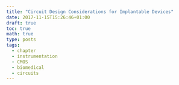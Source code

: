 ```yaml
---
title: "Circuit Design Considerations for Implantable Devices"
date: 2017-11-15T15:26:46+01:00
draft: true
toc: true
math: true
type: posts
tags:
  - chapter
  - instrumentation
  - CMOS
  - biomedical
  - circuits
---
```

